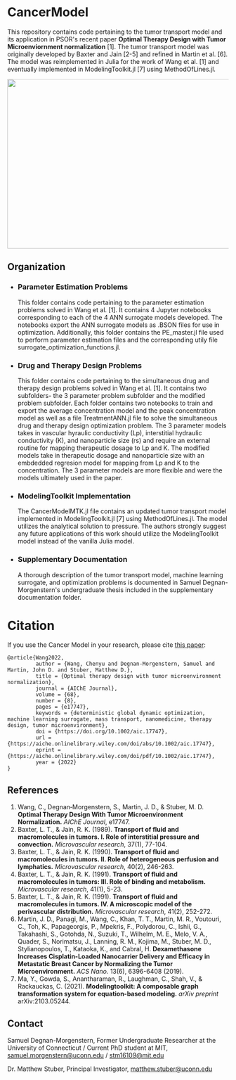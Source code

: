 # CancerModel
This repository contains code pertaining to the tumor transport model and its application in PSOR's recent paper **Optimal Therapy Design with Tumor Microenviornment normalization** [1]. The tumor transport model was originally developed by Baxter and Jain [2-5] and refined in Martin et al. [6]. The model was reimplemented in Julia for the work of Wang et al. [1] and eventually implemented in ModelingToolkit.jl [7] using MethodOfLines.jl.

<p align="center">
  <img width="530" height="386" src="https://user-images.githubusercontent.com/63276909/182681274-29e5084c-7325-4781-983e-fabbd122c99d.svg" />
</p>

## Organization
- ### Parameter Estimation Problems
  This folder contains code pertaining to the parameter estimation problems solved in Wang et al. [1]. It contains 4 Jupyter notebooks corresponding to each of the 4 ANN surrogate models developed. The notebooks export the ANN surrogate models as .BSON files for use in optimization. Additionally, this folder contains the PE_master.jl file used to perform parameter estimation files and the corresponding utily file surrogate_optimization_functions.jl.
- ### Drug and Therapy Design Problems
  This folder contains code pertaining to the simultaneous drug and therapy design problems solved in Wang et al. [1]. It contains two subfolders- the 3 parameter problem subfolder and the modified problem subfolder. Each folder contains two notebooks to train and export the average concentration model and the peak concentration model as well as a file TreatmentANN.jl file to solve the simultaneous drug and therapy design optimization problem. The 3 parameter models takes in vascular hyraulic conductivity (Lp), interstitial hydraulic conductivity (K), and nanoparticle size (rs) and require an external routine for mapping therapeutic dosage to Lp and K. The modified models take in therapeutic dosage and nanoparticle size with an embdedded regresion model for mapping from Lp and K to the concentration. The 3 parameter models are more flexible and were the models ultimately used in the paper.
- ### ModelingToolkit Implementation
  The CancerModelMTK.jl file contains an updated tumor transport model implemented in ModelingToolkit.jl [7] using MethodOfLines.jl. The model utilizes the analytical solution to pressure. The authors strongly suggest any future applications of this work should utilize the ModelingToolkit model instead of the vanilla Julia model.
- ### Supplementary Documentation
  A thorough description of the tumor transport model, machine learning surrogate, and optimization problems is documented in Samuel Degnan-Morgenstern's undergraduate thesis included in the supplementary documentation folder.
  
# Citation
If you use the Cancer Model in your research, please cite [this paper](https://aiche.onlinelibrary.wiley.com/doi/10.1002/aic.17747?af=R):
```
@article{Wang2022,
         author = {Wang, Chenyu and Degnan-Morgenstern, Samuel and Martin, John D. and Stuber, Matthew D.},
         title = {Optimal therapy design with tumor microenvironment normalization},
         journal = {AIChE Journal},
         volume = {68},
         number = {8},
         pages = {e17747},
         keywords = {deterministic global dynamic optimization, machine learning surrogate, mass transport, nanomedicine, therapy design, tumor microenvironment},
         doi = {https://doi.org/10.1002/aic.17747},
         url = {https://aiche.onlinelibrary.wiley.com/doi/abs/10.1002/aic.17747},
         eprint = {https://aiche.onlinelibrary.wiley.com/doi/pdf/10.1002/aic.17747},
         year = {2022}
}
```
## References
1. Wang, C., Degnan‐Morgenstern, S., Martin, J. D., & Stuber, M. D. **Optimal Therapy Design With Tumor Microenvironment Normalization.** *AIChE Journal*, e17747.
2. Baxter, L. T., & Jain, R. K. (1989). **Transport of fluid and macromolecules in tumors. I. Role of interstitial pressure and convection.** *Microvascular research*, 37(1), 77-104.
3. Baxter, L. T., & Jain, R. K. (1990). **Transport of fluid and macromolecules in tumors. II. Role of heterogeneous perfusion and lymphatics.** *Microvascular research*, 40(2), 246-263.
4. Baxter, L. T., & Jain, R. K. (1991). **Transport of fluid and macromolecules in tumors: III. Role of binding and metabolism.** *Microvascular research*, 41(1), 5-23.
5. Baxter, L. T., & Jain, R. K. (1991). **Transport of fluid and macromolecules in tumors. IV. A microscopic model of the perivascular distribution.** *Microvascular research*, 41(2), 252-272.
6. Martin, J. D., Panagi, M., Wang, C., Khan, T. T., Martin, M. R., Voutouri, C., Toh, K., Papageorgis, P., Mpekris, F., Polydorou, C., Ishii, G., Takahashi, S., Gotohda, N., Suzuki, T., Wilhelm, M. E., Melo, V. A., Quader, S., Norimatsu, J., Lanning, R. M., Kojima, M., Stuber, M. D., Stylianopoulos, T., Kataoka, K., and Cabral, H. **Dexamethasone Increases Cisplatin-Loaded Nanocarrier Delivery and Efficacy in Metastatic Breast Cancer by Normalizing the Tumor Microenvironment.** *ACS Nano.* 13(6), 6396-6408 (2019).
7. Ma, Y., Gowda, S., Anantharaman, R., Laughman, C., Shah, V., & Rackauckas, C. (2021). **Modelingtoolkit: A composable graph transformation system for equation-based modeling.** *arXiv preprint* arXiv:2103.05244.
## Contact

Samuel Degnan-Morgenstern, Former Undergraduate Researcher at the University of Connecticut / Current PhD student at MIT, samuel.morgenstern@uconn.edu / stm16109@mit.edu

Dr. Matthew Stuber, Principal Investigator, matthew.stuber@uconn.edu
